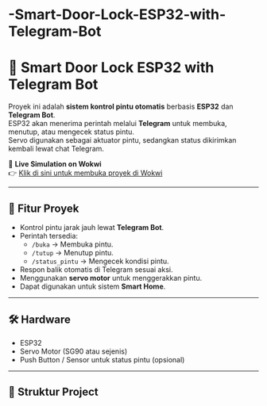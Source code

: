 # -Smart-Door-Lock-ESP32-with-Telegram-Bot
# 🔐 Smart Door Lock ESP32 with Telegram Bot

Proyek ini adalah **sistem kontrol pintu otomatis** berbasis **ESP32** dan **Telegram Bot**.  
ESP32 akan menerima perintah melalui **Telegram** untuk membuka, menutup, atau mengecek status pintu.  
Servo digunakan sebagai aktuator pintu, sedangkan status dikirimkan kembali lewat chat Telegram.

🔗 **Live Simulation on Wokwi**  
👉 [Klik di sini untuk membuka proyek di Wokwi](https://wokwi.com/projects/420598687549376513)

---

## 🚀 Fitur Proyek
- Kontrol pintu jarak jauh lewat **Telegram Bot**.  
- Perintah tersedia:  
  - `/buka` → Membuka pintu.  
  - `/tutup` → Menutup pintu.  
  - `/status_pintu` → Mengecek kondisi pintu.  
- Respon balik otomatis di Telegram sesuai aksi.  
- Menggunakan **servo motor** untuk menggerakkan pintu.  
- Dapat digunakan untuk sistem **Smart Home**.  

---

## 🛠️ Hardware
- ESP32  
- Servo Motor (SG90 atau sejenis)  
- Push Button / Sensor untuk status pintu (opsional)  

---

## 📂 Struktur Project
